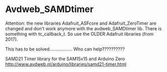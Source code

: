 # Avdweb_SAMDtimer

Attention: the new libraries Adafruit_ASFcore and Adafruit_ZeroTimer are changed and don't work anymore with the avdweb_SAMDtimer lib.
There is something with tc_callback_t. So use the OLDER Adafruit libraries (from 2017).

This has to be solved..................
Who can help??????????

SAMD21 Timer library for the SAM15x15 and Arduino Zero
http://www.avdweb.nl/arduino/libraries/samd21-timer.html

